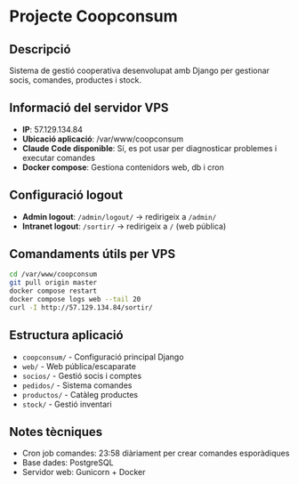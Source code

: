 # Projecte Coopconsum

## Descripció
Sistema de gestió cooperativa desenvolupat amb Django per gestionar socis, comandes, productes i stock.

## Informació del servidor VPS
- **IP**: 57.129.134.84
- **Ubicació aplicació**: /var/www/coopconsum
- **Claude Code disponible**: Sí, es pot usar per diagnosticar problemes i executar comandes
- **Docker compose**: Gestiona contenidors web, db i cron

## Configuració logout
- **Admin logout**: `/admin/logout/` → redirigeix a `/admin/`
- **Intranet logout**: `/sortir/` → redirigeix a `/` (web pública)

## Comandaments útils per VPS
```bash
cd /var/www/coopconsum
git pull origin master
docker compose restart
docker compose logs web --tail 20
curl -I http://57.129.134.84/sortir/
```

## Estructura aplicació
- `coopconsum/` - Configuració principal Django
- `web/` - Web pública/escaparate
- `socios/` - Gestió socis i comptes
- `pedidos/` - Sistema comandes
- `productos/` - Catàleg productes
- `stock/` - Gestió inventari

## Notes tècniques
- Cron job comandes: 23:58 diàriament per crear comandes esporàdiques
- Base dades: PostgreSQL
- Servidor web: Gunicorn + Docker